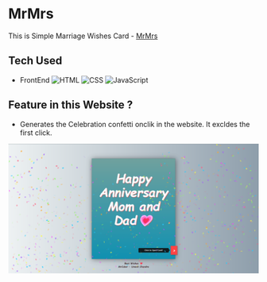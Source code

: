 # MrMrs

This is Simple Marriage Wishes Card - [MrMrs]()

## Tech Used
- FrontEnd
![HTML](https://img.shields.io/badge/frontend-html-orange.svg?logo=html5&style=flat-square) 
![CSS](https://img.shields.io/badge/frontend-css-yellowgreen.svg?logo=css3&style=flat-square)
![JavaScript](https://img.shields.io/badge/frontend-javascript-yellow.svg?logo=javascript&style=flat-square)

## Feature in this Website ?
- Generates the Celebration confetti onclik in the website. It excldes the first click.

![MrMrs](Preview.png)
